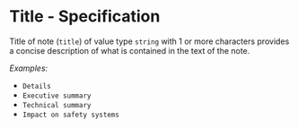 # Title - Specification

Title of note (`title`) of value type `string` with 1 or more characters
provides a concise description of what is contained in the text of the note.

*Examples:*

* `Details`
* `Executive summary`
* `Technical summary`
* `Impact on safety systems`
